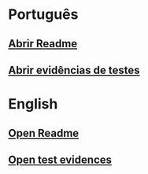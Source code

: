# Português
## [Abrir Readme](readmes/Readme-PT.md "Open")
## [Abrir evidências de testes](tests/test-evidences/portugues/evidencias-de-teste.md)

# English
## [Open Readme](readmes/Readme-EN.md "Open")
## [Open test evidences](tests/test-evidences/english/Test-Evidences.md)
